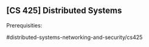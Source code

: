 ## [CS 425] Distributed Systems

Prerequisities:


#distributed-systems-networking-and-security/cs425